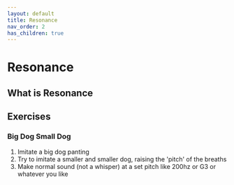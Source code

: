 ```yaml
---
layout: default
title: Resonance
nav_order: 2
has_children: true
---
```


# Resonance

## What is Resonance

## Exercises

### Big Dog Small Dog

1. Imitate a big dog panting
2. Try to imitate a smaller and smaller dog, raising the 'pitch' of the breaths
3. Make normal sound (not a whisper) at a set pitch like 200hz or G3 or whatever you like
